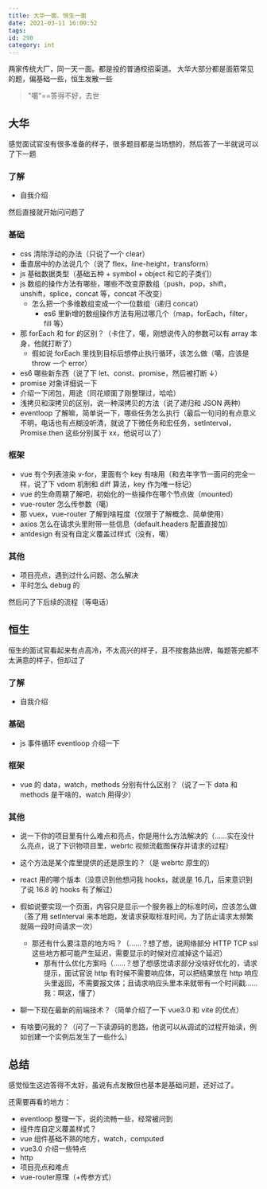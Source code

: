 ```yaml
---
title: 大华一面、恒生一面
date: 2021-03-11 16:00:52
tags:
id: 290
category: int
---
```


两家传统大厂，同一天一面。都是投的普通校招渠道。
大华大部分都是面筋常见的题，偏基础一些，恒生发散一些

> "噶"==答得不好，去世

<!-- more -->

## 大华

感觉面试官没有很多准备的样子，很多题目都是当场想的，然后答了一半就说可以了下一题

### 了解

- 自我介绍

然后直接就开始问问题了

### 基础

- css 清除浮动的办法（只说了一个 clear）
- 垂直居中的办法说几个（说了 flex，line-height，transform）
- js 基础数据类型（基础五种 + symbol + object 和它的子类们）
- js 数组的操作方法有哪些，哪些不改变原数组（push，pop，shift，unshift，splice，concat 等，concat 不改变）
  - 怎么把一个多维数组变成一个一位数组（递归 concat）
    - es6 里新增的数组操作方法有用过哪几个（map，forEach，filter，fill 等）
- 那 forEach 和 for 的区别？（卡住了，噶，刚想说传入的参数可以有 array 本身，他就打断了）
  - 假如说 forEach 里找到目标后想停止执行循环，该怎么做（噶，应该是 throw 一个 error）
- es6 哪些新东西（说了下 let、const、promise，然后被打断 ↓）
- promise 对象详细说一下
- 介绍一下闭包，用途（同花顺面了刚整理过，哈哈）
- 浅拷贝和深拷贝的区别，说一种深拷贝的方法（说了递归和 JSON 两种）
- eventloop 了解嘛，简单说一下，哪些任务怎么执行（最后一句问的有点意义不明，电话也有点糊没听清，就说了下微任务和宏任务，setInterval，Promise.then 这些分别属于 xx，他说可以了）

### 框架

- vue 有个列表渲染 v-for，里面有个 key 有啥用（和去年字节一面问的完全一样，说了下 vdom 机制和 diff 算法，key 作为唯一标记）
- vue 的生命周期了解吧，初始化的一些操作在哪个节点做（mounted）
- vue-router 怎么传参数（噶）
- 那 vuex，vue-router 了解到啥程度（仅限于了解概念、简单使用）
- axios 怎么在请求头里附带一些信息（default.headers 配置直接加）
- antdesign 有没有自定义覆盖过样式（没有，噶）

### 其他

- 项目亮点，遇到过什么问题、怎么解决
- 平时怎么 debug 的

然后问了下后续的流程（等电话）

## 恒生

恒生的面试官看起来有点高冷，不太高兴的样子，且不按套路出牌，每题答完都不太满意的样子，但却过了

### 了解

- 自我介绍

### 基础

- js 事件循环 eventloop 介绍一下

### 框架

- vue 的 data，watch，methods 分别有什么区别？（说了一下 data 和 methods 是干啥的，watch 用得少）

### 其他

- 说一下你的项目里有什么难点和亮点，你是用什么方法解决的（……实在没什么亮点，说了下识物项目里，webrtc 视频流截图保存并请求的过程）
- 这个方法是某个库里提供的还是原生的？（是 webrtc 原生的）
- react 用的哪个版本（没意识到他想问我 hooks，就说是 16.几，后来意识到了说 16.8 的 hooks 有了解过）

- 假如说要实现一个页面，内容只是显示一个服务器上的标准时间，应该怎么做（答了用 setInterval 来本地跑，发请求获取标准时间，为了防止请求太频繁就隔一段时间请求一次）

  - 那还有什么要注意的地方吗？（……？想了想，说网络部分 HTTP TCP ssl 这些地方都可能产生延迟，需要显示的时候对应减掉这个延迟）
    - 那有什么优化方案吗（……？想了想感觉请求部分没啥好优化的，请求提示，面试官说 http 有时候不需要响应体，可以把结果放在 http 响应头里返回，不需要报文体；且请求响应头里本来就带有一个时间戳……我：啊这，懂了）

- 聊一下现在最新的前端技术？（简单介绍了一下 vue3.0 和 vite 的优点）

- 有啥要问我的？（问了一下读源码的思路，他说可以从调试的过程开始读，例如创建一个实例后发生了一些什么）

## 总结

感觉恒生这边答得不太好，虽说有点发散但也基本是基础问题，还好过了。

还需要再看的地方：

- eventloop 整理一下，说的流畅一些，经常被问到
- 组件库自定义覆盖样式？
- vue 组件基础不熟的地方，watch，computed
- vue3.0 介绍一些特点
- http
- 项目亮点和难点
- vue-router原理（+传参方式）                                   